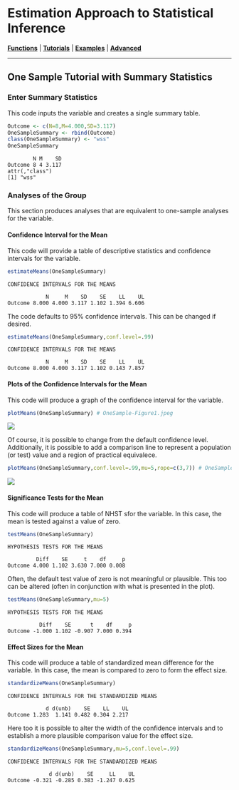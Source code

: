 # Estimation Approach to Statistical Inference

[**Functions**](../../Functions) | 
[**Tutorials**](../../Tutorials) | 
[**Examples**](../../Examples) | 
[**Advanced**](../../Advanced)

---

## One Sample Tutorial with Summary Statistics

### Enter Summary Statistics

This code inputs the variable and creates a single summary table.
```r
Outcome <- c(N=8,M=4.000,SD=3.117)
OneSampleSummary <- rbind(Outcome)
class(OneSampleSummary) <- "wss"
OneSampleSummary
```
```
        N M    SD
Outcome 8 4 3.117
attr(,"class")
[1] "wss"
```

### Analyses of the Group

This section produces analyses that are equivalent to one-sample analyses for the variable.

#### Confidence Interval for the Mean

This code will provide a table of descriptive statistics and confidence intervals for the variable.
```r
estimateMeans(OneSampleSummary)
```
```
CONFIDENCE INTERVALS FOR THE MEANS

            N     M    SD    SE    LL    UL
Outcome 8.000 4.000 3.117 1.102 1.394 6.606
```

The code defaults to 95% confidence intervals. This can be changed if desired.
```r
estimateMeans(OneSampleSummary,conf.level=.99)
```
```
CONFIDENCE INTERVALS FOR THE MEANS

            N     M    SD    SE    LL    UL
Outcome 8.000 4.000 3.117 1.102 0.143 7.857
```

#### Plots of the Confidence Intervals for the Mean

This code will produce a graph of the confidence interval for the variable.
```r
plotMeans(OneSampleSummary) # OneSample-Figure1.jpeg
```
<kbd><img src="OneSample-Figure1.jpeg"></kbd>

Of course, it is possible to change from the default confidence level. Additionally, it is possible to add a comparison line to represent a population (or test) value and a region of practical equivalece.
```r
plotMeans(OneSampleSummary,conf.level=.99,mu=5,rope=c(3,7)) # OneSample-Figure2.jpeg
```
<kbd><img src="OneSample-Figure2.jpeg"></kbd>


#### Significance Tests for the Mean

This code will produce a table of NHST sfor the variable. In this case, the mean is tested against a value of zero.
```r
testMeans(OneSampleSummary)
```
```
HYPOTHESIS TESTS FOR THE MEANS

         Diff    SE     t    df     p
Outcome 4.000 1.102 3.630 7.000 0.008
```

Often, the default test value of zero is not meaningful or plausible. This too can be altered (often in conjunction with what is presented in the plot).
```r
testMeans(OneSampleSummary,mu=5)
```
```
HYPOTHESIS TESTS FOR THE MEANS

          Diff    SE      t    df     p
Outcome -1.000 1.102 -0.907 7.000 0.394
```

#### Effect Sizes for the Mean

This code will produce a table of standardized mean difference for the variable. In this case, the mean is compared to zero to form the effect size.
```r
standardizeMeans(OneSampleSummary)
```
```
CONFIDENCE INTERVALS FOR THE STANDARDIZED MEANS

            d d(unb)    SE    LL    UL
Outcome 1.283  1.141 0.482 0.304 2.217
```

Here too it is possible to alter the width of the confidence intervals and to establish a more plausible comparison value for the effect size.
```r
standardizeMeans(OneSampleSummary,mu=5,conf.level=.99)
```
```
CONFIDENCE INTERVALS FOR THE STANDARDIZED MEANS

             d d(unb)    SE     LL    UL
Outcome -0.321 -0.285 0.383 -1.247 0.625
```
